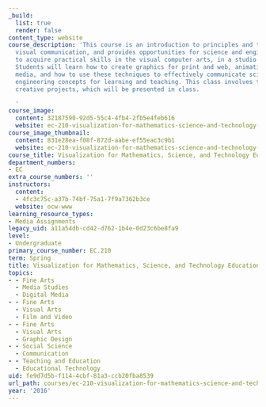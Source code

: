 ```yaml
---
_build:
  list: true
  render: false
content_type: website
course_description: 'This course is an introduction to principles and techniques of
  visual communication, and provides opportunities for science and engineering majors
  to acquire practical skills in the visual computer arts, in a studio environment.
  Students will learn how to create graphics for print and web, animations, and interactive
  media, and how to use these techniques to effectively communicate scientific and
  engineering concepts for learning and teaching. This class involves three hands-on
  creative projects, which will be presented in class.

  '
course_image:
  content: 32187590-92d5-55c4-4fb4-2fb5e4feb616
  website: ec-210-visualization-for-mathematics-science-and-technology-education-spring-2016
course_image_thumbnail:
  content: 831e28ea-f08f-872d-aabe-ef55eac3c9b1
  website: ec-210-visualization-for-mathematics-science-and-technology-education-spring-2016
course_title: Visualization for Mathematics, Science, and Technology Education
department_numbers:
- EC
extra_course_numbers: ''
instructors:
  content:
  - 4fc3c75c-a37b-74bf-75a1-7f9a7362b3ce
  website: ocw-www
learning_resource_types:
- Media Assignments
legacy_uid: a11a54db-cd42-d762-1b4e-0d23c6be8fa9
level:
- Undergraduate
primary_course_number: EC.210
term: Spring
title: Visualization for Mathematics, Science, and Technology Education
topics:
- - Fine Arts
  - Media Studies
  - Digital Media
- - Fine Arts
  - Visual Arts
  - Film and Video
- - Fine Arts
  - Visual Arts
  - Graphic Design
- - Social Science
  - Communication
- - Teaching and Education
  - Educational Technology
uid: fe9d7d5b-f114-4cbf-81a3-ccb20fba8539
url_path: courses/ec-210-visualization-for-mathematics-science-and-technology-education-spring-2016
year: '2016'
---
```

